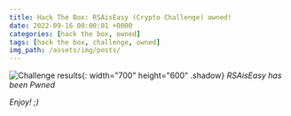 ```yaml
---
title: Hack The Box: RSAisEasy (Crypto Challenge) owned!
date: 2022-09-16 00:00:01 +0000
categories: [hack the box, owned]
tags: [hack the box, challenge, owned]
img_path: /assets/img/posts/
---
```


![Challenge results](owned-rsaiseasy.png){: width="700" height="600" .shadow}
_RSAisEasy has been Pwned_

_Enjoy! ;)_
